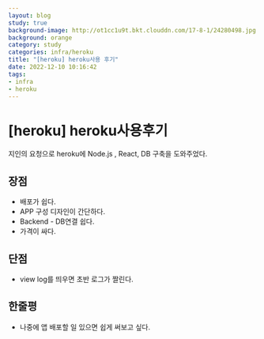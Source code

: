 ```yaml
---
layout: blog
study: true
background-image: http://ot1cc1u9t.bkt.clouddn.com/17-8-1/24280498.jpg
background: orange
category: study
categories: infra/heroku
title: "[heroku] heroku사용 후기"
date: 2022-12-10 10:16:42
tags:
- infra
- heroku
---
```


# [heroku] heroku사용후기
 
 지인의 요청으로 heroku에 Node.js , React, DB 구축을 도와주었다.

## 장점
 - 배포가 쉽다.
 - APP 구성 디자인이 간단하다.
 - Backend - DB연결 쉽다.
 - 가격이 싸다.
 

## 단점
 - view log를 띄우면 초반 로그가 짤린다. 


## 한줄평
- 나중에 앱 배포할 일 있으면 쉽게 써보고 싶다.
 
